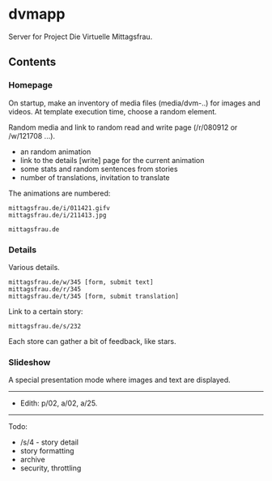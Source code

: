 # dvmapp

Server for Project Die Virtuelle Mittagsfrau.

## Contents

### Homepage

On startup, make an inventory of media files (media/dvm-..) for images and
videos. At template execution time, choose a random element.

Random media and link to random read and write page (/r/080912 or /w/121708 ...).


* an random animation
* link to the details [write] page for the current animation
* some stats and random sentences from stories
* number of translations, invitation to translate


The animations are numbered:

```
mittagsfrau.de/i/011421.gifv
mittagsfrau.de/i/211413.jpg
```

```
mittagsfrau.de
```

### Details

Various details.

```
mittagsfrau.de/w/345 [form, submit text]
mittagsfrau.de/r/345
mittagsfrau.de/t/345 [form, submit translation]
```

Link to a certain story:

```
mittagsfrau.de/s/232
```

Each store can gather a bit of feedback, like stars.

### Slideshow

A special presentation mode where images and text are displayed.

----

* Edith: p/02, a/02, a/25.

----

Todo:

* /s/4 - story detail
* story formatting
* archive
* security, throttling